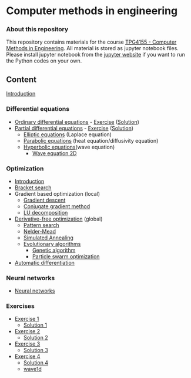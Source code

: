 # Computer methods in engineering #

### About this repository ###

This repository contains materials for the course [TPG4155 - Computer Methods in Engineering](https://www.ntnu.edu/studies/courses/TPG4155). All material is stored as jupyter notebook files. Please install jupyter notebook from the [jupyter website](https://jupyter.org/) if you want to run the Python codes on your own.

## Content ##

<!-- en liten intro om python og hva er en class og en instance o.l.  -->
[Introduction](lectures/pythonIntro.ipynb)
<!-- fortløpende legger vi inn øvinger på nett, med løsningsforslag -->

### Differential equations ###

<!-- skrive om ODE til classebasert, med arv (inheritense) av class når vi legger til en ny metode -->
* [Ordinary differential equations](lectures/ordinaryDifferentialEquations.ipynb) - [Exercise](exercises/exercise1.pdf) ([Solution](exercises/solution1.pdf))
* [Partial differential equations](lectures/partialDifferentialEquations.ipynb) - [Exercise](exercises/exercise2.pdf) ([Solution](exercises/solution2.pdf))
  * [Elliptic equations](lectures/ellipticEquations.ipynb) (Laplace equation)
  * [Parabolic equations](lectures/parabolicEquations.ipynb) (heat equation/diffusivity equation)
  * [Hyperbolic equations](lectures/hyperbolicEquations.ipynb)(wave equation)
      * [Wave equation 2D](lectures/waveEquation2D.ipynb)

### Optimization ###

* [Introduction](lectures/optimization.ipynb)
* [Bracket search](lectures/bracketSearch.ipynb)
* Gradient based optimization (local)
  * [Gradient descent](lectures/gradientDescent.ipynb)
  * [Conjugate gradient method](lectures/conjugateGradientMethod.ipynb)
  * [LU decomposition](lectures/ludecomposition.ipynb) 
* [Derivative-free optimization](lectures/derivativeFreeOptimization.ipynb) (global)
  * [Pattern search](lectures/patternSearch.ipynb)
  * [Nelder-Mead](lectures/nelderMead.ipynb)
  * [Simulated Annealing](lectures/simulatedAnnealing.ipynb)
  * [Evolutionary algorithms](lectures/evoluationaryAlgorithms.ipynb)
    * [Genetic algorithm](lectures/geneticAlgorithm.ipynb)
    * [Particle swarm optimization](lectures/particleSwarmOptimization.ipynb)
* [Automatic differentiation](lectures/automaticDifferentiation.ipynb)


### Neural networks ###

<!-- clustering (k-means), suport vector machine, decision trees, eksempler med bruk av scikit-learn -->
* [Neural networks](lectures/neuralNetworks.ipynb)
<!-- dimensions redusering (både med nevrale netverk og egenvektorer/egenverdier) - U-nets -->
<!-- diffusjonsmodeller for å generere nye eksempler -->

### Exercises
* [Exercise 1](exercises/exercise1.pdf)
   * [Solution 1](exercises/solution1.pdf)
* [Exercise 2](exercises/exercise2.pdf)
   * [Solution 2](exercises/solution2.pdf)
* [Exercise 3](exercises/exercise3.pdf)
   * [Solution 3](exercises/solution3.pdf)
* [Exercise 4](exercises/exercise4.pdf)
   * [Solution 4](exercises/solution4.pdf)
   * [wave1d](exercises/wave1d.ipynb)
